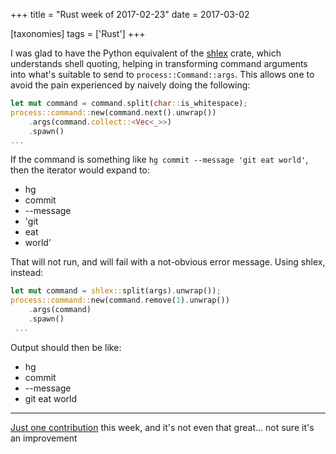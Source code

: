 +++
title = "Rust week of 2017-02-23"
date = 2017-03-02

[taxonomies]
tags = ['Rust']
+++

I was glad to have the Python equivalent of the [shlex] crate, which
understands shell quoting, helping in transforming command arguments
into what's suitable to send to `process::Command::args`. This allows
one to avoid the pain experienced by naively doing the following:

```rust
let mut command = command.split(char::is_whitespace);
process::command::new(command.next().unwrap())
    .args(command.collect::<Vec<_>>)
    .spawn()
...
```

If the command is something like `hg commit --message 'git eat world'`,
then the iterator would expand to:

- hg
- commit
- --message
- 'git
- eat
- world'

That will not run, and will fail with a not-obvious error message. Using
shlex, instead:

```rust
let mut command = shlex::split(args).unwrap());
process::command::new(command.remove(1).unwrap())
    .args(command)
    .spawn()
 ...
```

Output should then be like:

- hg
- commit
- --message
- git eat world

---

[Just one contribution] this week, and it's not even that great... not
sure it's an improvement


[shlex]: https://crates.io/crates/shlex
[Just one contribution]: https://github.com/ctz/hyper-rustls/pull/5
